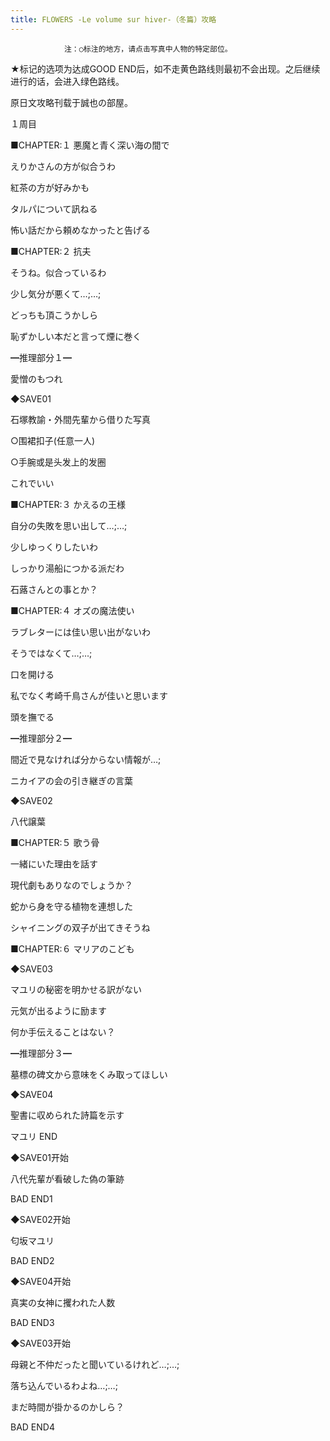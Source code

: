 ```yaml
---
title: FLOWERS -Le volume sur hiver-（冬篇）攻略
---
```


                注：○标注的地方，请点击写真中人物的特定部位。

★标记的选项为达成GOOD END后，如不走黄色路线则最初不会出现。之后继续进行的话，会进入绿色路线。

原日文攻略刊载于誠也の部屋。



１周目



■CHAPTER:１ 悪魔と青く深い海の間で

えりかさんの方が似合うわ

紅茶の方が好みかも

タルパについて訊ねる

怖い話だから頼めなかったと告げる



■CHAPTER:２ 抗夫

そうね。似合っているわ

少し気分が悪くて…;…;

どっちも頂こうかしら

恥ずかしい本だと言って煙に巻く

━推理部分１━

愛憎のもつれ

◆SAVE01

石塚教諭・外間先輩から借りた写真

○围裙扣子(任意一人)

○手腕或是头发上的发圈

これでいい



■CHAPTER:３ かえるの王様

自分の失敗を思い出して…;…;

少しゆっくりしたいわ

しっかり湯船につかる派だわ

石蕗さんとの事とか？



■CHAPTER:４ オズの魔法使い

ラブレターには佳い思い出がないわ

そうではなくて…;…;

口を開ける

私でなく考崎千鳥さんが佳いと思います

頭を撫でる

━推理部分２━

間近で見なければ分からない情報が…;

ニカイアの会の引き継ぎの言葉

◆SAVE02

八代譲葉



■CHAPTER:５ 歌う骨

一緒にいた理由を話す

現代劇もありなのでしょうか？

蛇から身を守る植物を連想した

シャイニングの双子が出てきそうね



■CHAPTER:６ マリアのこども

◆SAVE03

マユリの秘密を明かせる訳がない

元気が出るように励ます

何か手伝えることはない？

━推理部分３━

墓標の碑文から意味をくみ取ってほしい

◆SAVE04

聖書に収められた詩篇を示す



マユリ END



◆SAVE01开始

八代先輩が看破した偽の筆跡



BAD END1



◆SAVE02开始

匂坂マユリ



BAD END2



◆SAVE04开始

真実の女神に攫われた人数



BAD END3



◆SAVE03开始

母親と不仲だったと聞いているけれど…;…;

落ち込んでいるわよね…;…;

まだ時間が掛かるのかしら？



BAD END4




              
